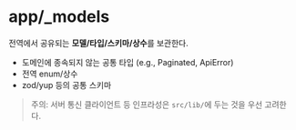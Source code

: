# app/\_models

전역에서 공유되는 **모델/타입/스키마/상수**를 보관한다.

- 도메인에 종속되지 않는 공통 타입 (e.g., Paginated<T>, ApiError)
- 전역 enum/상수
- zod/yup 등의 공통 스키마

> 주의: 서버 통신 클라이언트 등 인프라성은 `src/lib/`에 두는 것을 우선 고려한다.
